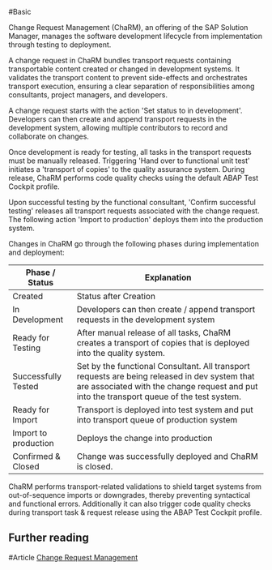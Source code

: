 #Basic 

Change Request Management (ChaRM), an offering of the SAP Solution Manager, manages the software development lifecycle from implementation through testing to deployment.

A change request in ChaRM bundles transport requests containing transportable content created or changed in development systems. It validates the transport content to prevent side-effects and orchestrates transport execution, ensuring a clear separation of responsibilities among consultants, project managers, and developers.

A change request starts with the action 'Set status to in development'. Developers can then create and append transport requests in the development system, allowing multiple contributors to record and collaborate on changes.

Once development is ready for testing, all tasks in the transport requests must be manually released. Triggering 'Hand over to functional unit test' initiates a 'transport of copies' to the quality assurance system. During release, ChaRM performs code quality checks using the default ABAP Test Cockpit profile.

Upon successful testing by the functional consultant, 'Confirm successful testing' releases all transport requests associated with the change request. The following action 'Import to production' deploys them into the production system. 

Changes in ChaRM go through the following phases during implementation and deployment:

| Phase / Status       | Explanation                                                                                                                                                                                |
| -------------------- | ------------------------------------------------------------------------------------------------------------------------------------------------------------------------------------------ |
| Created              | Status after Creation                                                                                                                                                                      |
| In Development       | Developers can then create / append transport requests in the development system                                                                                                           |
| Ready for Testing    | After manual release of all tasks, ChaRM creates a transport of copies that is deployed into the quality system.                                                                           |
| Successfully Tested  | Set by the functional Consultant. All transport requests are being released in dev system that are associated with the change request and put into the transport queue of the test system. |
| Ready for Import     | Transport is deployed into test system and put into transport queue of production system                                                                                                   |
| Import to production | Deploys the change into production                                                                                                                                                         |
| Confirmed & Closed   | Change was successfully deployed and ChaRM is closed.                                                                                                                                      |

ChaRM performs transport-related validations to shield target systems from out-of-sequence imports or downgrades, thereby preventing syntactical and functional errors. Additionally it can also trigger code quality checks during transport task & request release using the ABAP Test Cockpit profile.

## Further reading

#Article [Change Request Management](https://help.sap.com/docs/SAP_Solution_Manager/8b923a2175be4939816f0981b73856c7/4c3acb82b50843b4e10000000a42189e.html?locale=de-DE)
